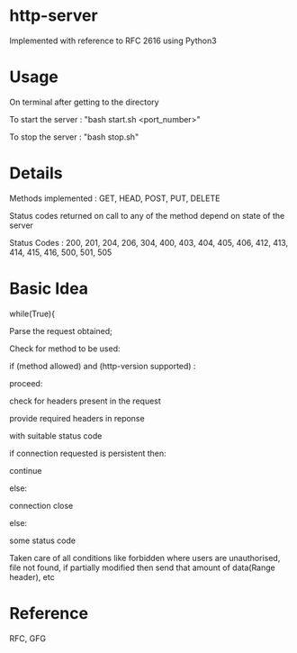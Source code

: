 # http-server
Implemented with reference to RFC 2616 using Python3

# Usage
On terminal after getting to the directory

To start the server : "bash start.sh <port_number>"

To stop the server : "bash stop.sh"

# Details
Methods implemented : GET, HEAD, POST, PUT, DELETE

Status codes returned on call to any of the method depend on state of the server

Status Codes : 200, 201, 204, 206, 304, 400, 403, 404, 405, 406, 412, 413, 414, 415, 416, 500, 501, 505

# Basic Idea
while(True){

Parse the request obtained;

Check for method to be used:

if (method allowed) and (http-version supported) :

  proceed:
  
  check for headers present in the request
  
  provide required headers in reponse
  
  with suitable status code
  
  if connection requested is persistent then:
  
   continue
   
  else:
   
   connection close
  
  else:
  
   some status code

Taken care of all conditions like forbidden where users are unauthorised, file not found, if partially modified then send that amount of data(Range header), etc 

# Reference

RFC, GFG
